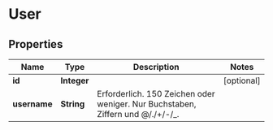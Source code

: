 
# User

## Properties
Name | Type | Description | Notes
------------ | ------------- | ------------- | -------------
**id** | **Integer** |  |  [optional]
**username** | **String** | Erforderlich. 150 Zeichen oder weniger. Nur Buchstaben, Ziffern und @/./+/-/_. | 



